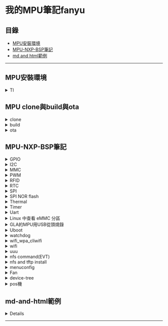 
# 我的MPU筆記fanyu

## 目錄
- [MPU安裝環境](#mpu安裝環境)
- [MPU-NXP-BSP筆記](#mpu-nxp-bsp筆記)<!-- 英文需要注意小寫 -->
- [md and html範例](#md-and-html範例)

---

## MPU安裝環境
  <details>
    <summary>TI</summary>

  https://plausible-tangerine-5fd.notion.site/Git-FoxconnGerrit-4a8e4aadf5fc4279abb6e67ab7752344

  http://192.168.3.173:3000/WOI8kIdET0eyq1IEKHegBQ?view

  https://plausible-tangerine-5fd.notion.site/Ti-Yocto-Building-GLA-a783ad490998465f8262bd7cc3b1ffaf

  DFU網址  http://192.168.3.173:3000/fDHYPQWIRzWdWJes5lmmMA?view

  SD卡燒錄EMMC  http://192.168.3.173:3000/b570FV6gRUa6x-E8eTKf0Q

```markdown
查看現在的磁區
---
root@am62xx-evm:~# lsblk
NAME         MAJ:MIN RM  SIZE RO TYPE MOUNTPOINTS
mmcblk0      179:0    0 14.7G  0 disk
mmcblk0boot0 179:32   0    4M  1 disk
mmcblk0boot1 179:64   0    4M  1 disk
mmcblk1      179:96   0  7.4G  0 disk
|-mmcblk1p1  179:97   0  128M  0 part /run/media/boot-mmcblk1p1
`-mmcblk1p2  179:98   0  7.3G  0 part /
mmcblk0是EMMC
mmcblk1是SD卡
有根目錄/是開機的地點

MMC開機
---
=> printenv mmcdev
mmcdev=0
=> printenv bootpart
bootpart=0

SD卡開機
---
=> printenv mmcdev
mmcdev=1
=> printenv bootpart
bootpart=1:2
1代表SD卡
2代表磁區


DFU燒錄
---
要先準備
rootfs.ext4

dd if=/dev/zero of=tisdk-base.ext4 bs=1M count=1200
mkfs.ext4 -F tisdk-base.ext4
mkdir mnt_fs
sudo mount -t ext4 tisdk-base.ext4 mnt_fs
cd mnt_fs
sudo tar xvf ../tisdk-base-image-am62xx-evm.tar.xz

[USB端]查看是否有bootloader字串
.\dfu-util.exe -l

這三個檔案是Kazi給的,TI原生檔案
.\dfu-util.exe -R -a 0 -D usb_tiboot3.bin
.\dfu-util.exe -R -a 0 -D usb_tispl.bin
.\dfu-util.exe -R -a 1 -D usb_u-boot.img

[Uart端]
要馬上回到這個視窗,在倒數3秒前卡在uboot

setenv uuid_gpt_disk 8f8c2a63-82d2-4693-95e2-fb4d6479aad2
setenv uuid_gpt_rootfs e14aea3b-1f60-447e-b0df-37a749a387e9
setenv uuid_gpt_data 12345678-1234-1234-1234-123456789abc
setenv partitions "uuid_disk=\${uuid_gpt_disk};name=mmcblk0p1,start=1MiB,size=3GiB,uuid=\${uuid_gpt_rootfs};name=mmcblk0p2,start=3GiB,size=3GiB,uuid=${uuid_gpt_data};name=mmcblk0p3,start=6GiB,size=3GiB"
gpt write mmc 0 ${partitions}
mmc part

設定 the dfu environment variables
setenv dfu_alt_info ${dfu_alt_info_emmc}
輸入Input to load emmc commands from PC
dfu 0 mmc 0

[USB端]
.\dfu-util.exe -a tiboot3.bin.raw -D tiboot3.bin --device ,0451:*
.\dfu-util.exe -a tispl.bin.raw -D tispl.bin --device ,0451:*
.\dfu-util.exe -a u-boot.img.raw -D u-boot.img --device ,0451:*
.\dfu-util.exe -R -a rootfs -D tisdk-base.ext4 --device ,0451:*

[Uart端]
mmc partconf 0 1 1 1
mmc bootbus 0 2 0 0

device-tree path
---

[可以用此指令查對應的link]
find -type l -exec ls -l {} + | grep "ti-linux-6.1.y"
find -type l -exec ls -l {} + | grep "ti-u-boot-2023.04"

[linux_kernel]
/home/fanyu/GLA/MPU_P0/modify/sources/ti-linux-6.1.y/arch/arm64/boot/dts/ti/k3-am625-sk.dts
[linux_kernel原始路徑]
/home/fanyu/GLA/MPU_P0/build/arago-tmp-default-glibc/work-shared/am62xx-evm/kernel-source -> /home/fanyu/GLA/MPU_P0/sources/meta-ti/meta-ti-bsp/modify/sources/ti-linux-6.1.y

[uboot]
/home/fanyu/GLA/MPU_P0/modify/sources/ti-u-boot-2023.04/arch/arm/dts/k3-am625-sk.dts
[uboot原始路徑]
/home/fanyu/GLA/MPU_P0/build/arago-tmp-default-baremetal-k3r5/work/am62xx_evm_k3r5-oe-eabi/u-boot-ti-staging/1_2023.04+git999-r0_tisdk_1_edgeai_2/u-boot-ti-staging-2023.04+git999/source

single build
---
[單一build linux]
MACHINE=am62xx-evm bitbake linux-ti-staging

[單一build u-boot]
MACHINE=am62xx-evm bitbake u-boot-ti-staging

[進入 Linux kernel menuconfig]
MACHINE=am62xx-evm bitbake linux-ti-staging -c menuconfig

[進入 u-boot menuconfig]
MACHINE=am62xx-evm bitbake u-boot-ti-staging -c menuconfig

[只編譯 Linux kernel]
MACHINE=am62xx-evm bitbake linux-ti-staging -c compile -f

[只編譯 u-boot]
MACHINE=am62xx-evm bitbake u-boot-ti-staging -c compile -f



```
  </details>

## MPU clone與build與ota
<!-- clone -->
<details>
  <summary>clone</summary>
 
```markdown
--------------flo--------------
下載
repo init -u ssh://wmpsrv3.empgmdi.com:29418/manifest.git -b NXP/IMX8 -m IMX8_LINUX_BSP_2.2.0_YOCTO_SBD.xml --repo-url=ssh://wmpsrv3.empgmdi.com:29418/git-repo.git --config-name
repo sync
上傳
gitdir=$(git rev-parse --git-dir); scp -p -P 29418 fanyu.fy.che@wmpsrv3.empgmdi.com:hooks/commit-msg ${gitdir}/hooks/
git commit --amend
git push origin HEAD:refs/for/IMX8_LINUX_BSP_2.2.0_YOCTO_SBD
--------------MAP--------------
下載
repo init -u ssh://wmpsrv3.empgmdi.com:29418/manifest.git -b NXP/IMX8 -m IMX8_LINUX_BSP_2.2.0_YOCTO.xml --repo-url=ssh://wmpsrv3.empgmdi.com:29418/git-repo.git --config-name
repo sync
上傳
gitdir=$(git rev-parse --git-dir); scp -p -P 29418 fanyu.fy.chen@wmpsrv3.empgmdi.com:hooks/commit-msg ${gitdir}/hooks/
git commit --amend
git checkout remotes/origin/IMX8_LINUX_BSP_2.2.0_YOCTO
git push origin HEAD:refs/for/IMX8_LINUX_BSP_2.2.0_YOCTO
--------------MAP2--------------
下載
$ repo init -u ssh://wmpsrv3.empgmdi.com:29418/manifest.git -b NXP/IMX8 -m IMX_LINUX_BSP_6.6.36_YOCTO_MAP.xml --repo-url=ssh://wmpsrv3.empgmdi.com:29418/git-repo.git --config-name
$ repo sync
上傳
gitdir=$(git rev-parse --git-dir); scp -p -P 29418 fanyu.fy.che@wmpsrv3.empgmdi.com:hooks/commit-msg ${gitdir}/hooks/
git commit --amend
git push origin HEAD:refs/for/IMX_LINUX_BSP_6.6.36_YOCTO_MAP
--------------GLA--------------
下載
git clone ssh://mark.yl.lin@wmpsrv3.empgmdi.com:29418/TI/AM623/GLA/MPU_P0
cd ~/GLA_gerrit/MPU_P0
git pull
git switch MPU_P0 
上傳
git pull ssh://wmpsrv3.empgmdi.com:29418/TI/AM623/GLA/MPU_P0
--------------BNK--------------
下載
repo init -u ssh://wmpsrv3.empgmdi.com:29418/manifest.git -b NXP/IMX8 -m IMX_LINUX_BSP_6.6.36_YOCTO_BNK.xml \--repo-url=ssh://wmpsrv3.empgmdi.com:29418/git-repo.git --config-name
repo sync
上傳
gitdir=$(git rev-parse --git-dir); scp -p -P 29418 fanyu.fy.che@wmpsrv3.empgmdi.com:hooks/commit-msg ${gitdir}/hooks/
git commit --amend
git push origin HEAD:refs/for/IMX_LINUX_BSP_6.6.36_YOCTO_BNK

```
</details>
<!-- build -->
<details>
  <summary>build</summary>
 
```markdown
<!-- --------------flo-------------- -->
source setup-environment bld-sbd
bitbake imx-image-multimedia
<!-- --------------MAP-------------- -->
source setup-environment build-8mp
bitbake imx-image-multimedia
<!-- --------------MAP2-------------- -->
source setup-environment bld-map
bitbake map2-image-multimedia
<!-- --------------GLA-------------- -->
cd ~/GLA_gerrit/MPU_P0/build/
. conf/setenv
MACHINE=am62xx-evm bitbake -k tisdk-base-image
<!-- --------------BNK-------------- -->
cd ~/Binoki/BNK_MPU/
source setup-environment bld-bnk
rm -rf bitbake-cookerdaemon.log cache/ tmp/
bitbake bnk-image-multimedia


<!-- [單一build linux] -->
bitbake -c cleanall linux-imx
bitbake linux-imx

<!-- [單一build u-boot] -->
bitbake -c cleanall u-boot-imx
bitbake u-boot-imx


```
</details>

<!-- ota -->
<details>
  <summary>ota</summary>
 
```markdown
--------------flo--------------

--------------MAP--------------
cd ~/EVSE_AC_new/ 
source setup-environment build-8mp 
rm -rf bitbake-cookerdaemon.log cache/ tmp/
bitbake imx-image-multimedia

cp tmp/deploy/images/imx8mp-lpddr4-evk/imx-image-multimedia-imx8mp-lpddr4-evk*.rootfs.tar.zst ./imx8mp-lpddr4-fox.rootfs.tar.zst
md5sum imx8mp-lpddr4-fox.rootfs.tar.zst > imx8mp-lpddr4-fox.rootfs.md5sum
zip -rP 1234 imx8mp-lpddr4-fox.zip imx8mp-lpddr4-fox.rootfs.tar.zst imx8mp-lpddr4-fox.rootfs.md5sum

透過Filezilla將Pack從PC複製到MPU內
from Path: /home/mark/EVSE_AC_new/build-8mp
to Path: /home/root/evcsdata/fwimage
File: imx8mp-lpddr4-fox.zip

MPU下指令
/home/root/evcs/evcs_shdmem fw_image_name imx8mp-lpddr4-fox.zip
/home/root/evcs/evcs_shdmem fw_update 1
直到回傳值為0
/home/root/evcs/evcs_shdmem fw_update

--------------MAP2--------------

--------------GLA--------------
cd ~/GLA_gerrit/MPU_P0/build/
. conf/setenv
MACHINE=am62xx-evm bitbake -k tisdk-base-image

```
</details>




## MPU-NXP-BSP筆記
<!-- GPIO -->
<details>
  <summary>GPIO</summary>

```markdown
  > <yocto_build_dir>/tmp/work/imx8mpevk-poky-linux/u-boot-imx/<specified_git_folder>/git/arch/arm/dts/imx8mp-pinfunc.h

  > <yocto_build_dir>/tmp/work/imx8mpevk-poky-linux/u-boot-imx/<specified_git_folder>/git/arch/arm/dts/imx8mp-pinfunc.h
  
  >  <yocto_build_dir>/tmp/work/imx8mpevk-poky-linux/u-boot-imx/<specified_git_folder>/git/arch/arm/dts/imx8mp-evk.dts  

  > <yocto_build_dir>/tmp/work-shared/imx8mpevk/kernel_source/arch/arm64/boot/dts/freescale/imx8mp-pinfunc.h    

  > <yocto_build_dir>/tmp/work-shared/imx8mpevk/kernel_source/arch/arm64/boot/dts/freescale/imx8mp-evk.dts  

  > /sys/devices/platform/30200000.gpio   
  > /sys/devices/platform/30210000.gpio   
  > cat /sys/kernel/debug/gpio

  - 可以查看  
  ls /proc/device-tree/   
  cat /proc/device-tree/__symbols__/main_i2c0   
  cat /proc/device-tree/gpio-leds/status/label    
  gpiodetect  
  gpioinfo 0  
  gpioget 0 9  
  gpiomon 0 9  
  要使用IO Expansion,PCA6416AHF  , 要看pca953x_gpio.c

  root@imx8mpevk:~# gpioget -c 1 1
"1"=inactive

root@imx8mpevk:~# gpioget GFCI_ERROR_R
"GFCI_ERROR_R"=inactive

root@imx8mpevk:~# cat /sys/class/leds/NGFCI_SPR_IN_L/brightness
0
root@imx8mpevk:~# echo 1 > /sys/class/leds/NGFCI_SPR_IN_L/brightness
root@imx8mpevk:~# echo 0 > /sys/class/leds/NGFCI_SPR_IN_L/brightness
root@imx8mpevk:~# cat /sys/class/leds/NGFCI_SPR_IN_L/brightness
0

gpioset -c 4 14=1
gpioinfo -c 1

C語言
---
#include <linux/gpio.h>
int FAN_PWR_EN=45;/gpio0 32pin+13
gpio_requst(FAN_PWR_EN,"FAN_PWR,EN");
gpio_set_value(FAN_PWR_EN,1);
gpio_set_value(FAN_PWR_EN,0);

```
</details>

<!-- I2C -->
<details>
  <summary>I2C</summary>

- Build  
gcc -o bbb hello_i2c.c -li2c    
ls -l /dev/i2c*   
ls -l /sys/bus/i2c/devices/

- 路徑    
/sys/class/i2c-dev    
/usr/include/i2c_drv    
/usr/lib/libi2c_drv.so    
#include <i2c/smbus.h>    
#include <linux/i2c.h>    
#include <linux/i2c-dev.h>    

- 列出總共有幾個  
i2cdetect -l    
i2cdetect -F 1      
設備的 I2C Bus1上，有n個Device    
i2cdetect -y 1    

- 使用i2cdump查詢設備內所有暫存器     
i2cdump -y 1 0x50   
i2cdump -y 1 0x50 w (讀取16bit)   
修改位於 i2c-1 上 0x50 的 0x12 暫存器，並將其數值修改為 5   
i2cset -f -y 1 0x50 0x12 5

- 寫多個    
i2ctransfer -f -y 1 w3@0x68 0x00 0x80 0x07    
- 讀多個    
i2ctransfer -f -y 1 w2@0x68 0x00 0x84 r5    

- 察看剛剛所設定的 0x12 暫存器    
i2cget  -y 1 0x50 0x12(讀取16bit)   
i2ctransfer 0 w7@0x50 0x42 0xff-

</details>

<!-- MMC -->
<details>
  <summary>MMC</summary>

ls /dev | grep mmc

mmc --help
mmc extcsd read /dev/mmcblk2  
mmc extcsd read /dev/mmcblk2 | grep BKOPS_EN  
mmc bkops enable /dev/mmcblk2 

fdisk -l /dev/mmcblk2 
fdisk /dev/mmcblk2  
blkdiscard --secure /dev/mmcblk2  

bootloader底下
- bootloader$ mmc rescan  
- bootloader$ mmc list  
- bootloader$ mmc dev 2 
- bootloader$ mmc info  

</details>


<!-- PWM -->
<details>
  <summary>PWM</summary>
相關路徑 meta-emcraft/recipes-kernel/linux/linux-imx/imx8m-som.dts: 

查看有多少PWM ls /sys/class/pwm/  

查看 cat /sys/kernel/debug/pwm  

cd /sys/class/pwm/pwmchip0

合併
- echo 0 > export && echo 1000000 > pwm0/period && echo 500000 > pwm0/duty_cycle && echo 1 > pwm0/enable  


分開打
- echo 0 > /sys/class/pwm/pwmchip2/export
- echo 1000000 > /sys/class/pwm/pwmchip2/pwm0/period
- echo 500000 > /sys/class/pwm/pwmchip2/pwm0/duty_cycle
- echo 1 > /sys/class/pwm/pwmchip2/pwm0/enable

</details>


<!-- RFID -->
<details>
  <summary>RFID</summary>

參考PN7150安裝網址
https://www.wpgdadatong.com/tw/blog/detail/44420

https://community.nxp.com/t5/i-MX-Processors-Knowledge-Base/PN7150-NFC-Controller-on-i-MX8M-mini-evk-running-Yocto/ta-p/1125177

要改的東西如下

[Kconfig]檔案

-----help------ ==> help

pr_warining(xxxxxx)  ==> 將他註解或換pr_err()

[workshare 的 dts]

在i2c3底下修改
    
     pinctrl-0 = <&pinctrl_i2c3>;
     ststus = "okay"; 
    
     pn547: pn547@28 { 
         compatible = "nxp,pn547";
         reg = <0x28>; 
         interrupt-gpios = <&gpio3 19 0>;
         enable-gpios = <&gpio5 13 0>;
    };

※如果要用開發版 , VEN接J21的pin24 , irq接 J21的pin 32

這邊要註解

/*
&pwm4 {
	pinctrl-names = "default";
	pinctrl-0 = <&pinctrl_pwm4>;
	status = "okay";
};
*/

新增gpio3_io19的  GPIO腳

	pinctrl_ecspi2_cs: ecspi2cs {
		fsl,pins = <
			MX8MP_IOMUXC_ECSPI2_SS0__GPIO5_IO13		0x40000
			MX8MP_IOMUXC_SAI5_RXFS__GPIO3_IO19		0x40000
		>;
	};

沒用的測試
- i2ctransfer 4 w4@0x50 0x20 0x00 0x01 0x01 r6

</details>

<!-- RTC -->
<details>
  <summary>RTC</summary>

- cat /sys/class/rtc/rtc*/name
- rtc-rv3028 0-0052
- snvs_rtc 30370000.snvs:snvs-rtc-lp
</details>


<!-- SPI -->
<details>
  <summary>SPI</summary>
  
```markdown
kernel/linux-4.14/drivers/spi/spidev.c

/sys/class/spi_master/spi1/power/control
cat /sys/bus/spi/devices/spi1.0/uevent

看看 /dev/ 裡面有的 spidev 開頭的裝置
ls /dev/ | grep spidev
dmesg | grep spi

測試
spidev_test -D /dev/spidev2.0 -v -p string_to_send
如果要新增一組chip select 剛好是pwm4的腳
要注意避免
MX8MP_IOMUXC_SAI5_RXFS__PWM4_OUT	0x116
跟
MX8MP_IOMUXC_SAI5_RXFS__GPIO3_IO19		0x40000
衝突


這邊要註解
/*
&pwm4 {
	pinctrl-names = "default";
	pinctrl-0 = <&pinctrl_pwm4>;
	status = "okay";
};
*/


下面要新增
&ecspi2 {
	#address-cells = <1>;
	#size-cells = <0>;
	fsl,spi-num-chipselects = <2>;
	pinctrl-names = "default";
	pinctrl-0 = <&pinctrl_ecspi2 &pinctrl_ecspi2_cs>;
	cs-gpios = <&gpio5 13 GPIO_ACTIVE_LOW>,<&gpio3 19 0>;
	status = "okay";

	spidev1: spi@0 {
		reg = <0>;
		compatible = "rohm,dh2228fv";
		spi-max-frequency = <500000>;
	};
	spidev2: spi@1 {
		reg = <1>;
		compatible = "rohm,dh2228fv";
		spi-max-frequency = <400000>;
	};
};


	pinctrl_ecspi2_cs: ecspi2cs {
		fsl,pins = <
			MX8MP_IOMUXC_ECSPI2_SS0__GPIO5_IO13		0x40000
			MX8MP_IOMUXC_SAI5_RXFS__GPIO3_IO19		0x40000
		>;
	};


```
</details>

<!-- SPI NOR flash -->
<details>
  <summary>SPI NOR flash</summary>
mtdinfo --all
</details>

<!-- Thermal -->
<details>
  <summary>Thermal</summary>
cat /sys/class/thermal/thermal_zone0/temp
</details>

<!-- Timer -->
<details>
  <summary>Timer</summary>
 
```markdown
cat /sys/kernel/debug/gc/clk
cat /sys/kernel/debug/gc/info
cat /sys/kernel/debug/gc/meminfo
cat /sys/kernel/debug/gc/idle

ls /proc/device-tree/timer
```
</details>

<!-- Uart -->
<details>
  <summary>Uart</summary>
 
```markdown
相關路徑 arch/arm64/boot/dts/freescale/fsl-imx8mq.dtsi
相關路徑 meta-emcraft/recipes-kernel/linux/linux-imx/imx8m-som.dts

設定baud
stty -echo raw speed 115200 < /dev/ttymxc2

監聽
cat /dev/ttymxc2

傳送
echo abcdef > /dev/ttymxc
```
</details>


<!-- Linux 中查看 eMMC 分區 -->
<details>
  <summary>Linux 中查看 eMMC 分區</summary>
  
```markdown
lsblk

```
</details>


<!-- GLA的MPU用USB從頭燒錄 -->
<details>
  <summary>GLA的MPU用USB從頭燒錄</summary>
  
```markdown
可以先查看磁區
linux底下
lsblk
uboot底下
mmc part
---------------------------
刪除linux image的方法
mmc dev 0 1
mmc erase 0 0x2000

刪除uboot的方法
mmc dev 0 0
mmc erase 0 0x2000
---------------------------
Prepare the files
rootfs.ext4

dd if=/dev/zero of=tisdk-base.ext4 bs=1M count=1200
mkfs.ext4 -F tisdk-base.ext4
mkdir mnt_fs
sudo mount -t ext4 tisdk-base.ext4 mnt_fs
cd mnt_fs
sudo tar xvf ../tisdk-base-image-am62xx-evm.tar.xz

---------------------------

參考網址
http://192.168.3.173:3000/fDHYPQWIRzWdWJes5lmmMA?view

指撥到USB開機模式,從開機

[PC]查看是否連線,到dfu-util-0.9-win64資料夾
.\dfu-util.exe -l

[PC]燒到RAM
.\dfu-util.exe -R -a 0 -D usb_tiboot3.bin
.\dfu-util.exe -R -a 0 -D usb_tispl.bin
.\dfu-util.exe -R -a 1 -D usb_u-boot.img   , *這邊uart端需要按任何鍵,進入uboot*

[UART]Partitioning eMMC for new board 
setenv uuid_gpt_disk 8f8c2a63-82d2-4693-95e2-fb4d6479aad2
setenv uuid_gpt_rootfs e14aea3b-1f60-447e-b0df-37a749a387e9
setenv uuid_gpt_data 12345678-1234-1234-1234-123456789abc
setenv partitions "uuid_disk=\${uuid_gpt_disk};name=mmcblk0p1,start=1MiB,size=3GiB,uuid=\${uuid_gpt_rootfs};name=mmcblk0p2,start=3GiB,size=3GiB,uuid=${uuid_gpt_data};name=mmcblk0p3,start=6GiB,size=3GiB"
gpt write mmc 0 ${partitions}
mmc par

[UART]設定環境變數
Setting the dfu environment variables

[UART]在 U-Boot 中使用 DFU（Device Firmware Upgrade）模式來更新 eMMC 的命令
dfu 0 mmc 0

dfu: 表示進入 DFU 模式。
0: 表示使用的 DFU 端點號，通常是 0。
mmc: 表示目標設備是 eMMC。
0: 表示 eMMC 的設備號，通常是 0。

[PC]再次查看
.\dfu-util.exe -l

[PC]to MPU eMMC.
.\dfu-util.exe -a tiboot3.bin.raw -D tiboot3.bin --device ,0451:*
.\dfu-util.exe -a tispl.bin.raw -D tispl.bin --device ,0451:*
.\dfu-util.exe -a u-boot.img.raw -D u-boot.img --device ,0451:*
.\dfu-util.exe -R -a rootfs -D tisdk-base.ext4 --device ,0451:*

[UART]Firmware update completed
mmc partconf 0 1 1 1
mmc bootbus 0 2 0 0

然後把指撥還原,需要從開機

lsblk

```
</details>


<!-- Uboot -->
<details>
  <summary>Uboot</summary>
 
```markdown
bdinfo
printenv bootpart
printenv mmcdev
version 

mmc part

setenv bootdelay 5
setenv bootpart 1:2
setenv mmcdev 1
saveenv

Uboot的倒數可以參考tmp/work/imx8mpddr4evk-poky-linux/u-boot-imx/2022.04-r0/git/common/autoboot.c
裡的bootdelay,改CONFIG_BOOTDELAY試試看

```
</details>

<!-- watchdog -->
<details>
  <summary>watchdog</summary>
 
```markdown
 the file system.conf in /etc/systemd/ 
```
</details>

<!-- wifi_wpa_cliwifi -->
<details>
  <summary>wifi_wpa_cliwifi</summary>
 
```markdown

modprobe moal mod_para=nxp/wifi_mod_para.conf
檔案路徑在/lib/firmware/nxp

启动wpa_supplicant应用
$ wpa_supplicant -D nl80211 -i mlan0 -c /etc/wpa_supplicant.conf -B


启动wpa_cli应用
$ wpa_cli -i mlan0 scan             // 搜索附近wifi网络
$ wpa_cli -i mlan0 scan_result      // 打印搜索wifi网络结果
$ wpa_cli -i mlan0 add_network      // 添加一个网络连接
如果要连接加密方式是[WPA-PSK-CCMP+TKIP][WPA2-PSK-CCMP+TKIP][ESS] (wpa加密)，wifi名称是name，wifi密码是：psk。

$ wpa_cli -i mlan0 set_network 0 ssid '"TP-Link_CCBD"'
$ wpa_cli -i mlan0 set_network 0 psk '"63504149"'
$ wpa_cli -i mlan0 enable_network 0

分配ip/netmask/gateway/dns
$ udhcpc -i mlan0 -s /etc/udhcpc.script -q

 ifconfig mlan0 up
 ifconfig mlan0 192.168.3.160

连接已有的连接
$ wpa_cli -i mlan0 list_network             列举所有保存的连接
$ wpa_cli -i mlan0 select_network 0         连接第1个保存的连接
$ wpa_cli -i mlan0 enable_network 0         使能第1个保存的连接

断开wifi
$ ifconfig mlan0 down
$ killall udhcpc
$ killall wpa_supplicant

對外網路
route add default gw 192.168.3.150

在/etc/resolv.conf新增
nameserver 8.8.8.8 或者
nameserver 192.168.3.150
```
</details>



<!-- wifi -->
<details>
  <summary>wifi</summary>
 
```markdown
-------------------最新
modprobe moal mod_para=nxp/wifi_mod_para.conf
wpa_supplicant -B -i mlan0 -c /etc/wpa_supplicant.conf
udhcpc -i mlan0
-------------------

路徑/lib/firmware/nxp/wifi_mod_para.conf

第一步開啟wifi-driver
modprobe moal mod_para=nxp/wifi_mod_para.conf

ifconfig mlan0 up

掃描可用的無線 AP 站
iwlist mlan0 scan | grep -i essid



wpa_supplicant -D nl80211 -i mlan0 -c /etc/wpa_supplicant.conf -B

iwconfig mlan0 essid TP-Link_CCBD key 63504149
iwconfig mlan0 essid "TP-Link_2.4g_CCBD" key "63504149"
iwconfig mlan0 essid fanyu key 123456789


分配ip/netmask/gateway/dns
$ udhcpc -i mlan0 -s /etc/udhcpc.script -q


檢查 ESSID 設定：
iwconfig mlan0

查log
sudo cat /var/log/syslog | grep etwork | tail -n25

interface=wifi
ssid=imx8mp-evk

不知名的指令
wpa_passphrase TP-Link_CCBD 63504149
----------/etc/hostapd.conf-------------------
interface=mlan0
ssid=<name_of_AP>
country_code=US
hw_mode=a
channel=0
ieee80211n=1
--------------/etc/wpa_supplicant.conf--------------
network={
scan_ssid=1
ssid="Wifi_ssid_NAME"
psk="password"
}
```
</details>

<!-- uuu -->
<details>
  <summary>uuu</summary>
 
```markdown
進入kernel後可以用指令刪掉
echo 0 > /sys/block/mmcblk2boot0/force_ro
dd if=/dev/zero of=/dev/mmcblk2boot0
進入u-boot刪除
mmc dev 2 1
mmc erase 0 0x2000
--------------SBD--------------
要先只播開關切換到usb download mode,要另外接USB線,再開機
* List connected know devices
	uuu -lsusb
 
* Burn image by uuu
	uuu -b emmc_all imx-boot-imx8mpevk-sd.bin-flash_evk imx-image-multimedia-imx8mpevk.rootfs.wic.zst 
```
</details>



<!-- nfs command -->
<details>
  <summary>nfs command(EVT)</summary>
 
```markdown
--------------SBD--------------
參考網址
https://developer.ridgerun.com/wiki/index.php/IMX8/iMX8MEVK/Yocto/Alternative_image_loading

直接用原來的image跟dtb開機
run loadfdt
fdt addr ${fdt_addr_r}
run mmcargs
run loadimage
booti ${loadaddr} - ${fdt_addr_r}

方法1: rootfs(不使用)
-----------------------------------------------------------
setenv bootargs console=ttymxc1,115200 earlycon root=/dev/nfs \
nfsroot=192.168.5.100:/srv/rootfs,nfsvers=3 rw debug \
ip=192.168.5.1::192.168.5.254:255.255.255.0:root:eth0:on
setenv bootcmd "run loadfdt;run loadimage; booti ${loadaddr} - ${fdt_addr}"
_________________

方法2: rootfs+dtb
-----------------------------------------------------------
setenv ipaddr 192.168.5.1
setenv serverip 192.168.5.100 
setenv ip_dyn no
setenv image Image; setenv fdt_file imx8mp-sbd-EVT.dtb
setenv bootargs console=ttymxc1,115200 earlycon root=/dev/nfs \
nfsroot=192.168.5.100:/srv/rootfs,nfsvers=3 rw debug \
ip=192.168.5.1::192.168.5.254:255.255.255.0:root:eth0:on \
vt.global_cursor_default=0
setenv bootcmd "tftpboot ${loadaddr} ${image}; tftpboot ${fdt_addr} ${fdt_file}; booti ${loadaddr} - ${fdt_addr}"
run bootcmd
_________________

方法3: rootfs+dtb ,需要建立boot資料夾,把dtb放進boot裡(不使用)
-----------------------------------------------------------
setenv ipaddr 192.168.5.1 
setenv serverip 192.168.5.100 
setenv ip_dyn no
setenv image Image; setenv fdt_file imx8mp-sbd-EVT.dtb
setenv nfsroot /srv/rootfs
setenv netargs 'setenv bootargs console=ttymxc1,115200 ${smp} root=/dev/nfs ip=192.168.5.1::192.168.5.254:255.255.255.0:root:eth0:on nfsroot=${serverip}:${nfsroot},v3,tcp'
run netboot
_________________
可以選擇要不要存檔
saveenv

專門用在flo的舊版本uboot,需要uimage
-----------------------------------------------------------
方法4: rootfs+dtb 專門用在flo的舊版本uboot,需要uimage
setenv ipaddr 192.168.5.1 
setenv serverip 192.168.5.100 
setenv ip_dyn no
setenv image uImage; setenv fdt_file imx8mp-sbd-EVT.dtb
setenv bootargs console=ttymxc1,115200 earlycon root=/dev/nfs nfsroot=${serverip}:/srv/rootfs,nfsvers=3 rw debug ip=${ipaddr}::::root:eth0:on
setenv bootcmd "tftpboot 0x40400000 ${image}; tftpboot 0x43000000 ${fdt_file}; bootm 0x40400000 - 0x43000000"
run bootcmd


需要先將Image換成uImage
sudo mkimage -A arm64 -O linux -T kernel -C none -a 0x40400000 -e 0x40400000 -n "Linux Kernel" -d Image uImage

-----------------------------------------------------------

## pc端
sudo tar -xvf imx-image-multimedia-imx8mpevk.rootfs.tar.zst -C /home/fanyu/fanyu/imx8-evk-dummy/rootfs/
cp Image /srv/tftp
cp imx8mp-sbd-PreEVT.dtb /srv/tftp 或 cp imx8mp-sbd-PreEVT.dtb /srv/tftp/boot

## 下面是DEBUG專用
mii info
mii device

setenv ethact FEC0
setenv ethaddr 4E:8D:BC:5D:7F:EB  # 設定 MAC 地址
setenv ipaddr 192.168.3.1
setenv serverip 192.168.3.100
## 查看錯誤
dmesg -l warn
dmesg -l err

## 強制使用網路接口
setenv ethact ethernet@30be0000



## SBD Linux device tree
EVSE_SBD/imx-6.6.3-1/modify/sources/linux-imx_lf-6.6.y/arch/arm64/boot/dts/freescale/imx8mp-sbd-PreEVT.dts
 
## SBD u-boot device tree
EVSE_SBD/imx-6.6.3-1/modify/sources/uboot-imx_lf-6.6.3-1.0.0/arch/arm/dts/imx8mp-evk.dts

## Build uboot
 
  * bitbake u-boot-imx -c cleanall
  * bitbake u-boot-imx -c menuconfig -vDD

u-boot=> mdio list
FEC0:
1 - RealTek RTL8201F 10/100Mbps Ethernet <--> ethernet@30be0000
ethernet@30bf0000:

u-boot=> mii device


還原不要開機自動
env default -a
saveenv

可以讀看看
md 0x43000000 10
```
</details>


<!-- nfs and tftp install -->
<details>
  <summary>nfs and tftp install</summary>
 
```markdown
--------------SBD--------------
## nfs
參考網址
https://developer.ridgerun.com/wiki/index.php/IMX8/iMX8MEVK/Yocto/Alternative_image_loading
-----------------------------------------------------------------------------------
安裝 NFS 伺服器
sudo apt install nfs-kernel-server

編輯 /etc/exports，加入共享設定
sudo nano /etc/exports
添加以下內容：
/home/fanyu/fanyu/imx8-evk-dummy/rootfs *(rw,sync,insecure,no_root_squash,no_subtree_check)

把檔案解壓縮並複製
sudo tar -xvf imx-image-multimedia-imx8mpevk.rootfs.tar.zst -C /home/fanyu/fanyu/imx8-evk-dummy/rootfs/

重新啟動 NFS 服務
sudo exportfs -a
sudo systemctl restart nfs-kernel-server

確認 NFS 共享是否生效
sudo exportfs -v

在 i.MX8MP 開發板上掛載 NFS
sudo mount -t nfs 192.168.5.100:/home/fanyu/fanyu/imx8-evk-dummy/rootfs /home/root/nfs
sudo mount -o nfsvers=3 192.168.5.100:/home/fanyu/fanyu/imx8-evk-dummy/rootfs /mnt

------------------------------------------------------------------------------------
## tftp
sudo apt-get install xinetd tftpd tftp
sudo apt-get install tftp-hpa tftpd-hpa

創建共享資料夾
sudo mkdir -p /srv/tftp

複製檔案
cp Image /home/fanyu/fanyu/imx8-evk-dummy/tftp
cp imx8mp-foxconn.dtb /home/fanyu/fanyu/imx8-evk-dummy/tftp/



• 修改 /etc/default/tftpd-hpa 文件：
# /etc/default/tftpd-hpa
TFTP_USERNAME="tftp"
TFTP_DIRECTORY="/home/fanyu/fanyu/imx8-evk-dummy/tftp"
TFTP_ADDRESS=":69"
TFTP_OPTIONS="-l -c -s --secure"

sudo /etc/init.d/tftpd-hpa start
下面不要用
新增/etc/xinetd.d/tftp
service tftp
{
    protocol        = udp
    port            = 69
    socket_type     = dgram
    wait            = yes
    user            = nobody
    server          = /usr/sbin/in.tftpd
    server_args     = /srv/tftp
    disable         = no
}

sudo /etc/init.d/xinetd restart


```
</details>

<!-- menuconfig -->
<details>
  <summary>menuconfig</summary>
 
```markdown
--------------kernel--------------
bitbake virtual/kernel -c menuconfig


--------------u-boot--------------
要打開u-boot menuconfig


bitbake u-boot-imx -c devshell

可以到這個路徑
/EVSE_AC_NEW/modify/sources/u-boot-imx
make menuconfig

如果有問題

bitbake u-boot-imx -c cleanall
bitbake u-boot-imx -c menuconfig -vDD
bitbake u-boot-imx

到 /EVSE_AC_NEW/modify/sources/u-boot-imx
make mrproper


```
</details>


<!-- Fan -->
<details>
  <summary>Fan</summary>
 
```markdown
--------------flo--------------
root@imx8mpevk:/# cat /sys/class/hwmon/hwmon*/name
ads7830
ads7830
cpu_thermal
soc_thermal
lm96163

root@imx8mpevk:/# echo 128 > /sys/class/hwmon/hwmon4/pwm1
[ 4090.785327] client->addr=76,command=76,data.byte =23
root@imx8mpevk:/# echo 0 > /sys/class/hwmon/hwmon4/pwm1
[ 4022.315438] client->addr=76,command=76,data.byte =0

```
</details>



<!-- device-tree -->
<details>
  <summary>device-tree</summary>
 
```markdown
--------------MAP--------------
[可以用此指令查對應的link]
find -type l -exec ls -l {} + | grep "/home/fanyu/fanyu/EVSE/EVSE_AC_new/modify/sources/u-boot-imx"

[uboot原始路徑]
home/fanyu/fanyu/EVSE/EVSE_AC_new/build-8mp/tmp/work/imx8mp_lpddr4_evk-poky-linux/u-boot-imx/2022.04-r0/u-boot-imx-2022.04/imx8mp_evk_defconfig/source
對應到
/home/fanyu/fanyu/EVSE/EVSE_AC_new/modify/sources/u-boot-imx

[kernel原始路徑]
/home/fanyu/fanyu/EVSE/EVSE_AC_new/build-8mp/tmp/work-shared/imx8mp-lpddr4-evk/kernel-source
對應到
/home/fanyu/fanyu/EVSE/EVSE_AC_new/modify/sources/linux-imx


```
</details>


<!-- POS機 -->
<details>
  <summary>pos機</summary>
 
```markdown

[插卡式]
busctl --user call evse.base / card.reader request 's' 'credit'
/opt/POS_SCH001/POS_SCH001_CONFIG /dev/ttymxc3 poll &
/opt/POS_SCH001/POS_SCH001_CONFIG /dev/ttymxc3 set
/opt/POS_SCH001/POS_SCH001_CONFIG /dev/ttymxc3 NPI
/opt/POS_SCH001/POS_SCH001_CONFIG /dev/ttymxc3 time
/opt/POS_SCH001/POS_SCH001_CONFIG /dev/ttymxc3 pay
/opt/POS_SCH001/POS_SCH001_CONFIG /dev/ttymxc3 read
killall /opt/POS_SCH001/POS_SCH001_CONFIG

[感應式]
busctl --user call evse.base / card.reader request 's' 'rfid'
/opt/POS_UIC680/POS_UIC680_CONFIG /dev/ttymxc0 poll &
/opt/POS_UIC680/POS_UIC680_CONFIG /dev/ttymxc0 set
/opt/POS_UIC680/POS_UIC680_CONFIG /dev/ttymxc0 NPI
/opt/POS_UIC680/POS_UIC680_CONFIG /dev/ttymxc0 pay
/opt/POS_UIC680/POS_UIC680_CONFIG /dev/ttymxc0 applepay
/opt/POS_UIC680/POS_UIC680_CONFIG /dev/ttymxc0 read
killall /opt/POS_UIC680/POS_UIC680_CONFIG

```
</details>








## md-and-html範例
<details>
  <!-- <summary>GPIO</summary> -->

  ### 刪除縣
  1. ~~這是markdown範例~~  
  2. 這是 <del>html刪除線</del> 的範例。
  ### 分隔線
  --- 
  ### 連至索引
  1. [markdown範例](#連至索引)
  2. <a href="#連至索引"  style="font-size: 16px;">html範例</a>
  <!-- <ul><li><a href="#連至索引">html範例</a></li></ul> -->
</details>

---

